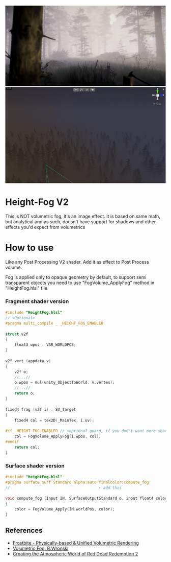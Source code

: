 ![](./ForGit/Screenshot.jpg)
![](./ForGit/Screenshot2.jpg)
# Height-Fog V2
This is NOT volumetric fog, it's an image effect. It is based on same math, but analytical and as such, doesn't have support for shadows and other effects you'd expect from volumetrics

# How to use
Like any Post Processing V2 shader. Add it as effect to Post Process volume.

Fog is applied only to opaque geometry by default, to support semi transparent objects you need to use "FogVolume_ApplyFog" method in "HeightFog.hlsl" file

### Fragment shader version
```c
#include "HeightFog.hlsl"
// <Optional>
#pragma multi_compile _ _HEIGHT_FOG_ENABLED

struct v2f
{
    float3 wpos : VAR_WORLDPOS;
}

v2f vert (appdata v)
{
    v2f o;
    //...//
    o.wpos = mul(unity_ObjectToWorld, v.vertex);
    //...//
    return o;
}

fixed4 frag (v2f i) : SV_Target
{
    fixed4 col = tex2D(_MainTex, i.uv);
    
#if _HEIGHT_FOG_ENABLED // <optional guard, if you don't want more shader variants you can omit the #if>
    col = FogVolume_ApplyFog(i.wpos, col);
#endif 
    return col;
}

```

### Surface shader version
```c
#include "HeightFog.hlsl"
#pragma surface surf Standard alpha:auto finalcolor:compute_fog
//                                       ↑ add this

void compute_fog (Input IN, SurfaceOutputStandard o, inout float4 color)
{
    color = FogVolume_Apply(IN.worldPos, color);
}                                              
```

## References
* [Frostbite - Physically-based & Unified Volumetric Rendering](https://www.ea.com/frostbite/news/physically-based-unified-volumetric-rendering-in-frostbite)
* [Volumetric Fog. B.Wronski](https://bartwronski.com/wp-content/uploads/2014/08/bwronski_volumetric_fog_siggraph2014.pdf)
* [Creating the Atmospheric World of Red Dead Redemption 2](https://advances.realtimerendering.com/s2019/index.htm)
